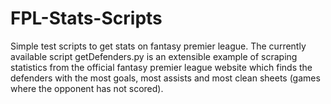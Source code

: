 # FPL-Stats-Scripts
 Simple test scripts to get stats on fantasy premier league.
 The currently available script getDefenders.py is an extensible example of scraping statistics from the official fantasy premier league website which finds the   defenders with the most goals, most assists and most clean sheets (games where the opponent has not scored).
